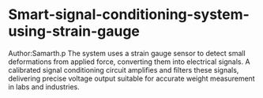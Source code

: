 # Smart-signal-conditioning-system-using-strain-gauge
Author:Samarth.p
The system uses a strain gauge sensor to detect small deformations from applied force, converting them into electrical signals. A calibrated signal conditioning circuit amplifies and filters these signals, delivering precise voltage output suitable for accurate weight measurement in labs and industries.
